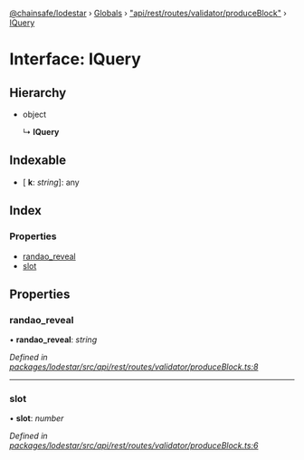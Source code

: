 [@chainsafe/lodestar](../README.md) › [Globals](../globals.md) › ["api/rest/routes/validator/produceBlock"](../modules/_api_rest_routes_validator_produceblock_.md) › [IQuery](_api_rest_routes_validator_produceblock_.iquery.md)

# Interface: IQuery

## Hierarchy

* object

  ↳ **IQuery**

## Indexable

* \[ **k**: *string*\]: any

## Index

### Properties

* [randao_reveal](_api_rest_routes_validator_produceblock_.iquery.md#randao_reveal)
* [slot](_api_rest_routes_validator_produceblock_.iquery.md#slot)

## Properties

###  randao_reveal

• **randao_reveal**: *string*

*Defined in [packages/lodestar/src/api/rest/routes/validator/produceBlock.ts:8](https://github.com/ChainSafe/lodestar/blob/4796680/packages/lodestar/src/api/rest/routes/validator/produceBlock.ts#L8)*

___

###  slot

• **slot**: *number*

*Defined in [packages/lodestar/src/api/rest/routes/validator/produceBlock.ts:6](https://github.com/ChainSafe/lodestar/blob/4796680/packages/lodestar/src/api/rest/routes/validator/produceBlock.ts#L6)*
